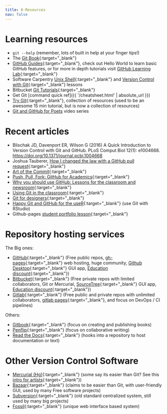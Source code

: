```yaml
---
title: 6-Resources
nav: false
---
```


# Learning resources

- `git --help` (remember, lots of built in help at your finger tips!)
- The [Git Book](https://git-scm.com/book/en/v2){:target="_blank"}
- [GitHub Guides](https://guides.github.com/){:target="_blank"}, check out Hello World to learn basic GitHub features, or for more in depth tutorials visit [GitHub Learning Lab](https://lab.github.com/){:target="_blank"}
- Software Carpentry [Unix Shell](http://swcarpentry.github.io/shell-novice/01-intro/){:target="_blank"} and [Version Control with Git](http://swcarpentry.github.io/git-novice/){:target="_blank"} lessons
- Bitbucket [Git Tutorials](https://www.atlassian.com/git/tutorials){:target="_blank"}
- Get Git [command quick ref]({{ '/cheatsheet.html' | absolute_url }})
- [Try Git](https://try.github.io/){:target="_blank"}, collection of resources (used to be an awesome 15 min tutorial, but is now a collection of resources)
- [Git and GitHub for Poets](https://youtu.be/BCQHnlnPusY) video series

# Recent articles

- Blischak JD, Davenport ER, Wilson G (2016) A Quick Introduction to Version Control with Git and GitHub. PLoS Comput Biol 12(1): e1004668. <https://doi.org/10.1371/journal.pcbi.1004668>
- Joshua Tauberer, [How I changed the law with a GitHub pull request](https://arstechnica.com/tech-policy/2018/11/how-i-changed-the-law-with-a-github-pull-request/){:target="_blank"}
- [Art of the Commit](http://alistapart.com/article/the-art-of-the-commit){:target="_blank"}
- [Push, Pull, Fork: GitHub for Academics](http://www.digitalpedagogylab.com/hybridped/push-pull-fork-github-for-academics/){:target="_blank"}
- [Why you should use GitHub: Lessons for the classroom and newsroom](http://www.storybench.org/use-github-lessons-classroom-newsroom/){:target="_blank"}
- [Using Git in the classroom](https://opensource.com/education/16/1/git-education-classroom){:target="_blank"}
- [Git for designers](https://medium.com/@dfosco/git-for-designers-856c434716e#.831v9cwbg){:target="_blank"}
- [Happy Git and GitHub for the useR](http://happygitwithr.com/){:target="_blank"} (use Git with RStudio)
- Github-pages [student portfolio lesson](https://dannguyen.github.io/github-for-portfolios/){:target="_blank"}

# Repository hosting services

The Big ones:

- [GitHub](https://github.com/){:target="_blank"} (Free public repos, [gh-pages](https://pages.github.com/){:target="_blank"} web hosting, huge community, [Github Desktop](https://desktop.github.com/){:target="_blank"} GUI app, [Education discount](https://education.github.com/){:target="_blank"})
- [Bitbucket](https://bitbucket.org/){:target="_blank"} (Free private repos with limited collaborators, Git or Mercurial, [SourceTree](https://www.atlassian.com/software/sourcetree){:target="_blank"} GUI app, [Education discount](https://bitbucket.org/product/education){:target="_blank"})
- [Gitlab](https://about.gitlab.com/gitlab-com/){:target="_blank"} (Free public and private repos with unlimited collaborators, [gitlab pages](https://pages.gitlab.io/){:target="_blank"}, and focus on DevOps / CI pipelines)

Others:

- [Gitbook](https://www.gitbook.com/){:target="_blank"} (focus on creating and publishing books)
- [Penflip](https://www.penflip.com/){:target="_blank"} (focus on collaborative writing)
- [Read the Docs](https://readthedocs.org/){:target="_blank"} (hooks into a repository to host documentation or text)

# Other Version Control Software

- [Mercurial (Hg)](https://www.mercurial-scm.org/){:target="_blank"} (some say its easier than Git? See this [intro for artists](https://opensource.com/life/16/2/version-control-isnt-just-programmers){:target="_blank"})
- [Bazaar](http://bazaar.canonical.com/en/){:target="_blank"} (claims to be easier than Git, with user-friendly GUI, used by many Free software projects)
- [Subversion](https://subversion.apache.org/){:target="_blank"} (old standard centralized system, still used by many big projects)
- [Fossil](http://www.fossil-scm.org/){:target="_blank"} (unique web interface based system)
